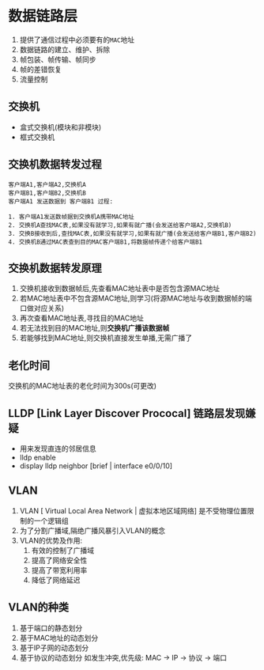 # 数据链路层

1. 提供了通信过程中必须要有的`MAC`地址
2. 数据链路的建立、维护、拆除
3. 帧包装、帧传输、帧同步
4. 帧的差错恢复
5. 流量控制

## 交换机

- 盒式交换机(模块和非模块)
- 框式交换机

## 交换机数据转发过程

```text
客户端A1,客户端A2,交换机A
客户端B1,客户端B2,交换机B
客户端A1 发送数据到 客户端B1 过程:

1. 客户端A1发送数帧据到交换机A携带MAC地址
2. 交换机A查找MAC表,如果没有就学习,如果有就广播(会发送给客户端A2,交换机B)
3. 交换B接收到后,查找MAC表,如果没有就学习,如果有就广播(会发送给客户端B1,客户端B2)
4. 交换机B通过MAC表查到目的MAC客户端B1,将数据帧传递个给客户端B1
```

## 交换机数据转发原理

1. 交换机接收到数据帧后,先查看MAC地址表中是否包含源MAC地址
2. 若MAC地址表中不包含源MAC地址,则学习(将源MAC地址与收到数据帧的端口做对应关系)
3. 再次查看MAC地址表,寻找目的MAC地址
4. 若无法找到目的MAC地址,则**交换机广播该数据帧**
5. 若能够找到MAC地址,则交换机直接发生单播,无需广播了

## 老化时间

交换机的MAC地址表的老化时间为300s(可更改)

## LLDP [Link Layer Discover Prococal] 链路层发现嫌疑

- 用来发现直连的邻居信息
- lldp enable
- display lldp neighbor [brief | interface e0/0/10]

## VLAN

1. VLAN [ Virtual Local Area Network | 虚拟本地区域网络] 是不受物理位置限制的一个逻辑组
2. 为了分割广播域,隔绝广播风暴引入VLAN的概念
3. VLAN的优势及作用:
    1. 有效的控制了广播域
    2. 提高了网络安全性
    3. 提高了带宽利用率
    4. 降低了网络延迟

## VLAN的种类

1. 基于端口的静态划分
2. 基于MAC地址的动态划分
3. 基于IP子网的动态划分
4. 基于协议的动态划分
   如发生冲突,优先级: MAC -> IP -> 协议 -> 端口
